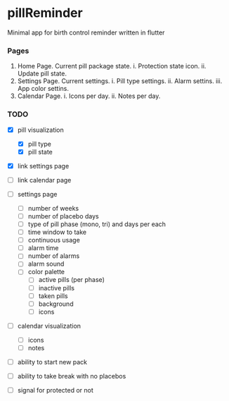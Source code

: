 # pillReminder
Minimal app for birth control reminder written in flutter


### Pages
1. Home Page. Current pill package state.
  i. Protection state icon.
  ii. Update pill state.
2. Settings Page. Current settings. 
 i. Pill type settings.
 ii. Alarm settins.
 iii. App color settins.
3. Calendar Page. 
  i. Icons per day.
  ii. Notes per day.


### TODO

- [x] pill visualization
  - [x] pill type
  - [x] pill state
- [x] link settings page
- [ ] link calendar page


- [ ] settings page
  - [ ] number of weeks
  - [ ] number of placebo days
  - [ ] type of pill phase (mono, tri) and days per each
  - [ ] time window to take
  - [ ] continuous usage
  - [ ] alarm time
  - [ ] number of alarms
  - [ ] alarm sound
  - [ ] color palette
    - [ ] active pills (per phase)
    - [ ] inactive pills
    - [ ] taken pills
    - [ ] background 
    - [ ] icons
  
- [ ] calendar visualization
  - [ ] icons
  - [ ] notes
  
- [ ] ability to start new pack
- [ ] ability to take break with no placebos
- [ ] signal for protected or not
